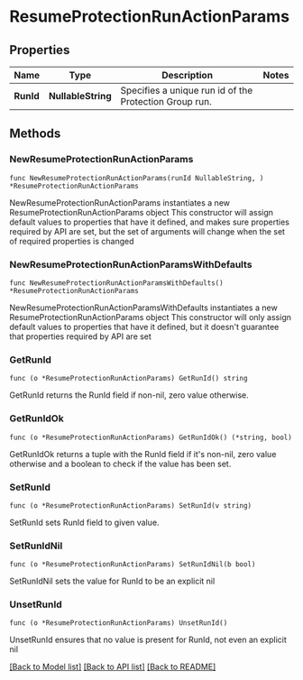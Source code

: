 # ResumeProtectionRunActionParams

## Properties

Name | Type | Description | Notes
------------ | ------------- | ------------- | -------------
**RunId** | **NullableString** | Specifies a unique run id of the Protection Group run. | 

## Methods

### NewResumeProtectionRunActionParams

`func NewResumeProtectionRunActionParams(runId NullableString, ) *ResumeProtectionRunActionParams`

NewResumeProtectionRunActionParams instantiates a new ResumeProtectionRunActionParams object
This constructor will assign default values to properties that have it defined,
and makes sure properties required by API are set, but the set of arguments
will change when the set of required properties is changed

### NewResumeProtectionRunActionParamsWithDefaults

`func NewResumeProtectionRunActionParamsWithDefaults() *ResumeProtectionRunActionParams`

NewResumeProtectionRunActionParamsWithDefaults instantiates a new ResumeProtectionRunActionParams object
This constructor will only assign default values to properties that have it defined,
but it doesn't guarantee that properties required by API are set

### GetRunId

`func (o *ResumeProtectionRunActionParams) GetRunId() string`

GetRunId returns the RunId field if non-nil, zero value otherwise.

### GetRunIdOk

`func (o *ResumeProtectionRunActionParams) GetRunIdOk() (*string, bool)`

GetRunIdOk returns a tuple with the RunId field if it's non-nil, zero value otherwise
and a boolean to check if the value has been set.

### SetRunId

`func (o *ResumeProtectionRunActionParams) SetRunId(v string)`

SetRunId sets RunId field to given value.


### SetRunIdNil

`func (o *ResumeProtectionRunActionParams) SetRunIdNil(b bool)`

 SetRunIdNil sets the value for RunId to be an explicit nil

### UnsetRunId
`func (o *ResumeProtectionRunActionParams) UnsetRunId()`

UnsetRunId ensures that no value is present for RunId, not even an explicit nil

[[Back to Model list]](../README.md#documentation-for-models) [[Back to API list]](../README.md#documentation-for-api-endpoints) [[Back to README]](../README.md)


